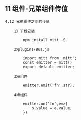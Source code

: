 ## 11 组件-兄弟组件传值

	4.12 兄弟组件之间的传值

		1》下载安装

			npm install mitt -S

		2》plugins/Bus.js

			import mitt from 'mitt';
			const emitter = mitt()
			export default emitter;

		3》A组件

			emitter.emit('fn',str);

		4》B组件

			emitter.on('fn',e=>{
				s.value = e.value;
			})